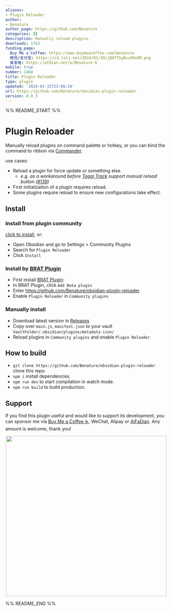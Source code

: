 ```yaml
---
aliases:
- Plugin Reloader
author:
- Benature
author_page: https://github.com/Benature
categories: []
description: Manually reload plugins.
downloads: 1763
funding_page:
  Buy Me a Coffee: https://www.buymeacoffee.com/benature
  微信/支付宝: https://s2.loli.net/2024/01/30/jQ9fTSyBxvXRoOM.png
  爱发电: https://afdian.net/a/Benature-K
mobile: true
number: 1468
title: Plugin Reloader
type: plugin
updated: '2024-03-31T23:08:34'
url: https://github.com/Benature/obsidian-plugin-reloader
version: 0.0.3
---
```


%% README_START %%

# Plugin Reloader

Manually reload plugins on command palette or hotkey, or you can bind the command to ribbon via [Commander](https://obsidian.md/plugins?id=cmdr).

use cases:
- Reload a plugin for force update or something else.
  - *e.g. as a workaround before [Toggl Track](https://github.com/mcndt/obsidian-toggl-integration) support manual reload button ([#139](https://github.com/mcndt/obsidian-toggl-integration/issues/139#issuecomment-1959183577))*
- First initialization of a plugin requires reload.
- Some plugins require reload to ensure new configurations take effect.


## Install

### Install from plugin community

[click to install](https://obsidian.md/plugins?id=plugin-reloader), or:

- Open Obsidian and go to Settings > Community Plugins
- Search for `Plugin Reloader`
- Click `Install`

### Install by [BRAT Plugin](https://obsidian.md/plugins?id=obsidian42-brat)

- First install [BRAT Plugin](https://obsidian.md/plugins?id=obsidian42-brat):
- In BRAT Plugin, click `Add Beta plugin`
- Enter https://github.com/Benature/obsidian-plugin-reloader
- Enable `Plugin Reloader` in `Community plugins`

### Manually install

- Download latest version in [Releases](https://github.com/Benature/obsidian-plugin-reloader/releases/latest)
- Copy over `main.js`, `manifest.json` to your vault `VaultFolder/.obsidian/plugins/metadata-icon/`
- Reload plugins in `Community plugins` and enable `Plugin Reloader`

## How to build

- `git clone https://github.com/Benature/obsidian-plugin-reloader` clone this repo.
- `npm i`  install dependencies
- `npm run dev` to start compilation in watch mode.
- `npm run build`  to build production.


## Support

If you find this plugin useful and would like to support its development, you can sponsor me via [Buy Me a Coffee ☕️](https://www.buymeacoffee.com/benature), WeChat, Alipay or [AiFaDian](https://afdian.net/a/Benature-K). Any amount is welcome, thank you!

<p align="center">
<img src="https://s2.loli.net/2024/01/30/jQ9fTSyBxvXRoOM.png" width="500px">
</p>


%% README_END %%